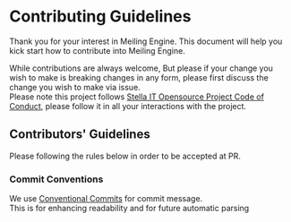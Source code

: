 # Contributing Guidelines
Thank you for your interest in Meiling Engine. This document will help you kick start how to contribute into Meiling Engine.

While contributions are always welcome, But please if your change you wish to make is breaking changes in any form, please first discuss the change you wish to make via issue.  
Please note this project follows [Stella IT Opensource Project Code of Conduct](CODE_OF_CONDUCT.md), please follow it in all your interactions with the project.  

## Contributors' Guidelines
Please following the rules below in order to be accepted at PR.

### Commit Conventions
We use [Conventional Commits](https://www.conventionalcommits.org/en/v1.0.0/) for commit message.  
This is for enhancing readability and for future automatic parsing 
